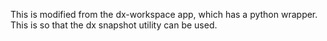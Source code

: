 This is modified from the dx-workspace app, which has a python wrapper. This is so that the dx snapshot utility can be used.